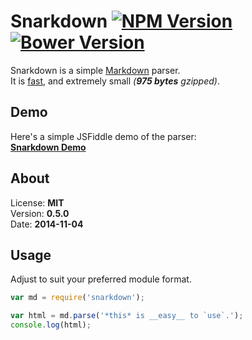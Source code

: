 Snarkdown [![NPM Version](http://img.shields.io/npm/v/snarkdown.svg?style=flat)](https://www.npmjs.org/package/snarkdown) [![Bower Version](http://img.shields.io/bower/v/snarkdown.svg?style=flat)](http://bower.io/search/?q=snarkdown)
============

Snarkdown is a simple [Markdown](http://daringfireball.net/projects/markdown/) parser.  
It is [fast](http://jsperf.com/snarkdown-vs-everyone-else/2), and extremely small _(**975 bytes** gzipped)_.

Demo
----

Here's a simple JSFiddle demo of the parser:  
**[Snarkdown Demo](http://jsfiddle.net/developit/64rwu2dn/embedded/result,js,html,css/)**


About
-----

License: **MIT**  
Version: **0.5.0**  
Date:    **2014-11-04**  


Usage
-----

Adjust to suit your preferred module format.

```js
var md = require('snarkdown');

var html = md.parse('*this* is __easy__ to `use`.');
console.log(html);
```
